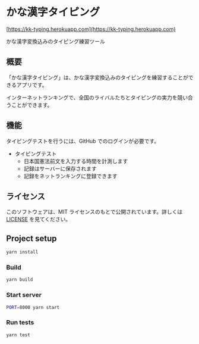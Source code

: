 # かな漢字タイピング

[https://kk-typing.herokuapp.com](https://kk-typing.herokuapp.com)

かな漢字変換込みのタイピング練習ツール

## 概要

「かな漢字タイピング」は、かな漢字変換込みのタイピングを練習することができるアプリです。

インターネットランキングで、全国のライバルたちとタイピングの実力を競い合うことができます。

## 機能

タイピングテストを行うには、GitHub でのログインが必要です。

- タイピングテスト
  - 日本国憲法前文を入力する時間を計測します
  - 記録はサーバーに保存されます
  - 記録をネットランキングに登録できます

## ライセンス

このソフトウェアは、MIT ライセンスのもとで公開されています。詳しくは [LICENSE](/LICENSE) を見てください。

## Project setup

```sh
yarn install
```

### Build

```sh
yarn build
```

### Start server

```sh
PORT=8000 yarn start
```

### Run tests

```sh
yarn test
```
